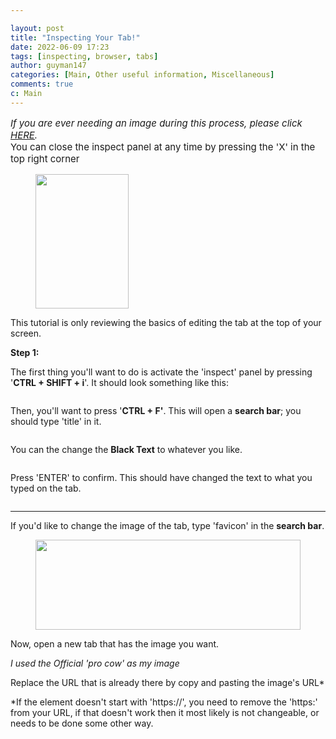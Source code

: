 ```yaml
---

layout: post
title: "Inspecting Your Tab!"
date: 2022-06-09 17:23
tags: [inspecting, browser, tabs]
author: guyman147
categories: [Main, Other useful information, Miscellaneous]
comments: true
c: Main
---
```


<!-- wp:paragraph {"style":{"typography":{"fontSize":"15px"}}} -->

<p style="font-size:15px;"><em>If you are ever needing an image during this process, please click <a href="https://yeaharchives.wordpress.com/2022/05/12/official-pro-cow/" target="_blank" rel="noreferrer noopener">HERE</a>.</em><br>You can close the inspect panel at any time by pressing the 'X' in the top right corner</p>
<!-- /wp:paragraph -->

<!-- wp:image {"id":531,"width":149,"height":215,"sizeSlug":"large","linkDestination":"none"} -->

<figure class="wp-block-image size-large is-resized"><img src="https://yeaharchives.files.wordpress.com/2022/06/image-6.png?w=238" alt="" class="wp-image-531" width="149" height="215" /></figure>
<!-- /wp:image -->

<!-- wp:paragraph -->

<p></p>
<!-- /wp:paragraph -->

<!-- wp:paragraph -->

<p>This tutorial is only reviewing the basics of editing the tab at the top of your screen.</p>
<!-- /wp:paragraph -->

<!-- wp:paragraph {"fontSize":"medium"} -->

<p class="has-medium-font-size"><strong>Step 1:</strong></p>
<!-- /wp:paragraph -->

<!-- wp:paragraph -->

<p>The first thing you'll want to do is activate the 'inspect' panel by pressing '<strong>CTRL + SHIFT + i</strong>'. It should look something like this:</p>
<!-- /wp:paragraph -->

<!-- wp:image {"id":519,"sizeSlug":"large","linkDestination":"none"} -->

<figure class="wp-block-image size-large"><img src="https://yeaharchives.files.wordpress.com/2022/06/image.png?w=550" alt="" class="wp-image-519" /></figure>
<!-- /wp:image -->

<!-- wp:paragraph -->

<p>Then, you'll want to press '<strong>CTRL + F'</strong>. This will open a <strong>search bar</strong>; you should type 'title' in it.</p>
<!-- /wp:paragraph -->

<!-- wp:image {"id":521,"sizeSlug":"large","linkDestination":"none"} -->

<figure class="wp-block-image size-large"><img src="https://yeaharchives.files.wordpress.com/2022/06/image-1.png?w=550" alt="" class="wp-image-521" /></figure>
<!-- /wp:image -->

<!-- wp:paragraph -->

<p> </p>
<!-- /wp:paragraph -->

<!-- wp:paragraph -->

<p>You can the change the <strong>Black Text</strong> to whatever you like.</p>
<!-- /wp:paragraph -->

<!-- wp:image {"id":523,"sizeSlug":"large","linkDestination":"none"} -->

<figure class="wp-block-image size-large"><img src="https://yeaharchives.files.wordpress.com/2022/06/image-2.png?w=550" alt="" class="wp-image-523" /></figure>
<!-- /wp:image -->

<!-- wp:paragraph -->

<p>Press 'ENTER' to confirm. This should have changed the text to what you typed on the tab.</p>
<!-- /wp:paragraph -->

<!-- wp:image {"id":525,"sizeSlug":"large","linkDestination":"none"} -->

<figure class="wp-block-image size-large"><img src="https://yeaharchives.files.wordpress.com/2022/06/image-3.png?w=293" alt="" class="wp-image-525" /></figure>
<!-- /wp:image -->

<!-- wp:separator {"className":"is-style-default"} -->

<hr class="wp-block-separator has-alpha-channel-opacity is-style-default" />
<!-- /wp:separator -->

<!-- wp:paragraph -->

<p>If you'd like to change the image of the tab, type 'favicon' in the <strong>search bar</strong>.</p>
<!-- /wp:paragraph -->

<!-- wp:image {"id":533,"width":424,"height":144,"sizeSlug":"large","linkDestination":"none"} -->

<figure class="wp-block-image size-large is-resized"><img src="https://yeaharchives.files.wordpress.com/2022/06/image-7.png?w=712" alt="" class="wp-image-533" width="424" height="144" /></figure>
<!-- /wp:image -->

<!-- wp:paragraph -->

<p>Now, open a new tab that has the image you want.</p>
<!-- /wp:paragraph -->

<!-- wp:paragraph -->

<p><em>I used the Official 'pro cow' as my image</em></p>
<!-- /wp:paragraph -->

<!-- wp:paragraph -->

<p>Replace the URL that is already there by copy and pasting the image's URL*</p>
<!-- /wp:paragraph -->

<!-- wp:paragraph -->

<p>*If the element doesn't start with 'https://', you need to remove the 'https:' from your URL, if that doesn't work then it most likely is not changeable, or needs to be done some other way.</p>
<!-- /wp:paragraph -->
